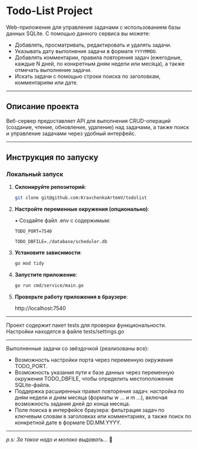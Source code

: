 # Todo-List Project

Web-приложение для управления задачами с использованием базы данных SQLite. С помощью данного сервиса вы можете:

- Добавлять, просматривать, редактировать и удалять задачи.
- Указывать дату выполнения задачи в формате `YYYYMMDD`.
- Добавлять комментарии, правила повторения задач (ежегодные, каждые N дней, по конкретным дням недели или месяца), а также отмечать выполнение задачи.
- Искать задачи с помощью строки поиска по заголовкам, комментариям или дате.
---

## Описание проекта

Веб-сервер предоставляет API для выполнения CRUD-операций (создание, чтение, обновление, удаление) над задачами, а также поиск и управление задачами через удобный интерфейс.

---

## Инструкция по запуску

### Локальный запуск

1. **Склонируйте репозиторий**:
   ```bash
   git clone git@github.com:KravchenkoArtemV/todolist


2. **Настройте переменные окружения (опционально)**:

    •	Создайте файл .env с содержимым:

       TODO_PORT=7540
    
       TODO_DBFILE=./database/scheduler.db

   
3. **Установите зависимости**:
    ```bash
   go mod tidy

4. **Запустите приложение**:
    ```bash
   go run cmd/service/main.go

5. **Проверьте работу приложения в браузере**:

   http://localhost:7540


___

Проект содержит пакет tests для проверки функциональности.
Настройки находятся в файле tests/settings.go

___

Выполненные задачи со звёздочкой (реализованы все):
- Возможность настройки порта через переменную окружения TODO_PORT.
- Возможность указания пути к базе данных через переменную окружения TODO_DBFILE, чтобы определить местоположение SQLite-файла.
- Поддержка расширенных правил повторения задач: настройка по дням недели и дням месяца (форматы w ... и m ...), включая возможность задания дней до конца месяца.
- Поле поиска в интерфейсе браузера: фильтрация задач по ключевым словам в заголовках или комментариях, а также поиск по конкретной дате в формате DD.MM.YYYY.

___

*p.s: За такое надо и молоко выдавать...* 🥛
